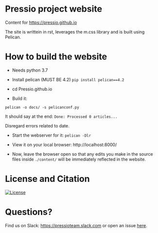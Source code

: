 # Pressio project website

Content for https://pressio.github.io

The site is writtein in rst, leverages the m.css library and is built using Pelican.

# How to build the website

- Needs python 3.7

- Install pelican (MUST BE 4.2)
`pip install pelican==4.2`

- cd Pressio.github.io

- Build it:

`pelican -o docs/ -s pelicanconf.py`

It should say at the end: 
  ``Done: Processed 0 articles...``

Disregard errors related to date.

- Start the webserver for it:
`pelican -Dlr`

- View it on your local browser: http://localhost:8000/

- Now, leave the browser open so that any edits you make in the source files inside `./content/` will be immediately reflected in the website.


# License and Citation
[![License](https://img.shields.io/badge/License-BSD%203--Clause-blue.svg)](https://opensource.org/licenses/BSD-3-Clause)

# Questions?
Find us on Slack: https://pressioteam.slack.com or open an issue [here](https://github.com/Pressio/Pressio.github.io/issues).
